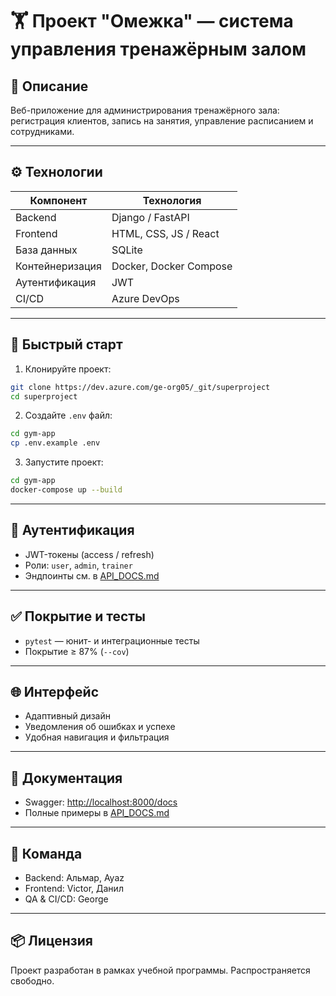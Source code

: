 # 🏋️ Проект "Омежка" — система управления тренажёрным залом

## 📌 Описание

Веб-приложение для администрирования тренажёрного зала: регистрация клиентов, запись на занятия, управление расписанием и сотрудниками.

---

## ⚙️ Технологии

| Компонент       | Технология             |
|-----------------|------------------------|
| Backend         | Django / FastAPI       |
| Frontend        | HTML, CSS, JS / React  |
| База данных     | SQLite                 |
| Контейнеризация | Docker, Docker Compose |
| Аутентификация  | JWT                    |
| CI/CD           | Azure DevOps           |

---

## 🚀 Быстрый старт

1. Клонируйте проект:

```bash
git clone https://dev.azure.com/ge-org05/_git/superproject
cd superproject
```

2. Создайте `.env` файл:

```bash
cd gym-app
cp .env.example .env
```

3. Запустите проект:

```bash
cd gym-app
docker-compose up --build
```

---

## 🔐 Аутентификация

- JWT-токены (access / refresh)
- Роли: `user`, `admin`, `trainer`
- Эндпоинты см. в [API_DOCS.md](gym-app/API_DOCS.md)

---

## ✅ Покрытие и тесты

- `pytest` — юнит- и интеграционные тесты
- Покрытие ≥ 87% (`--cov`)

---

## 🌐 Интерфейс

- Адаптивный дизайн
- Уведомления об ошибках и успехе
- Удобная навигация и фильтрация

---

## 📄 Документация

- Swagger: [http://localhost:8000/docs](http://localhost:8000/docs)
- Полные примеры в [API_DOCS.md](gym-app/API_DOCS.md)

---

## 👥 Команда

- Backend: Альмар, Ayaz
- Frontend: Victor, Данил
- QA & CI/CD: George

---

## 📦 Лицензия

Проект разработан в рамках учебной программы. Распространяется свободно.
